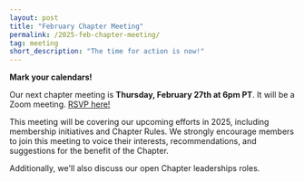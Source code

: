 ```yaml
---
layout: post 
title: "February Chapter Meeting"
permalink: /2025-feb-chapter-meeting/
tag: meeting
short_description: "The time for action is now!"
---
```


**Mark your calendars!**

Our next chapter meeting is **Thursday, February 27th at 6pm PT**. It will be a Zoom meeting. [RSVP here!](https://actionnetwork.org/events/dsa-vc-chapter-meeting-february-23?source=direct_link&)

This meeting will be covering our upcoming efforts in 2025, including membership initiatives and Chapter Rules. We strongly encourage members to join this meeting to voice their interests, recommendations, and suggestions for the benefit of the Chapter. 

Additionally, we'll also discuss our open Chapter leaderships roles.
